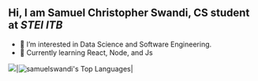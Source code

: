 ## Hi, I am Samuel Christopher Swandi, CS student at *STEI ITB*

- 👀 I’m interested in Data Science and Software Engineering.
- 🌱 Currently learning React, Node, and Js

<img src="https://github-readme-stats.vercel.app/api?username=samuelswandi&&show_icons=true&count_private=true&theme=black"/>|<img alt="samuelswandi's Top Languages" src="https://github-readme-stats.vercel.app/api/top-langs/?username=samuelswandi&langs_count=8&count_private=false&layout=compact&theme=black" />|
